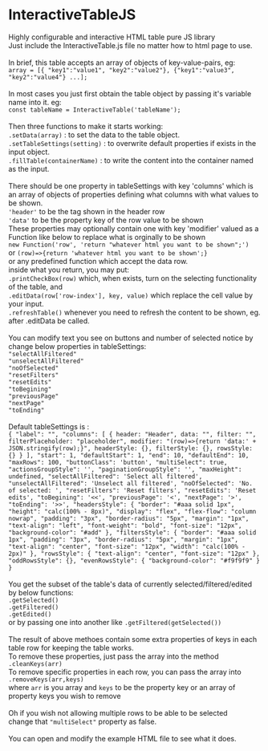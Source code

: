# InteractiveTableJS
Highly configurable and interactive HTML table pure JS library
<br>
Just include the InteractiveTable.js file no matter how to html page to use.<br>
<br>
In brief, this table accepts an array of objects of key-value-pairs, eg:<br>
`array = [{ "key1":"value1", "key2":"value2"}, {"key1":"value3", "key2":"value4"} ...];`<br>
<br>
In most cases you just first obtain the table object by passing it's variable name into it. eg:<br>
`const tableName = InteractiveTable('tableName');`<br>
<br>
Then three functions to make it starts working:<br>
`.setData(array)` : to set the data to the table object.<br>
`.setTableSettings(setting)` : to overwrite default properties if exists in the input object.<br>
`.fillTable(containerName)` : to write the content into the container named as the input.<br>
<br>
There should be one property in tableSettings with key 'columns' which is an array of objects of properties defining what columns with what values to be shown.<br>
`'header'` to be the tag shown in the header row<br>
`'data'` to be the property key of the row value to be shown<br>
These properties may optionally contain one with key 'modifier' valued as a Function like below to replace what is orginally to be shown<br>
`new Function('row', 'return "whatever html you want to be shown";')`<br>
or `(row)=>{return 'whatever html you want to be shown';}`<br>
or any predefined function which accept the data row.<br>
inside what you return, you may put: <br>
`.printCheckBox(row)` which, when exists, turn on the selecting functionality of the table, and<br>
`.editData(row['row-index'], key, value)` which replace the cell value by your input.<br>
`.refreshTable()` whenever you need to refresh the content to be shown, eg. after .editData be called.<br>
<br>
You can modify text you see on buttons and number of selected notice by change below properties in tableSettings:<br>
`"selectAllFiltered"`<br>
`"unselectAllFiltered"`<br>
`"noOfSelected"`<br>
`"resetFilters"`<br>
`"resetEdits"`<br>
`"toBegining"`<br>
`"previousPage"`<br>
`"nextPage"`<br>
`"toEnding"`<br>
<br>
Default tableSettings is :<br>
`{
		"label": "",
		"columns": [
			{
				header: "Header",
				data: "",
				filter: "",
				filterPlaceholder: "placeholder",
				modifier: "(row)=>{return 'data:' + JSON.stringify(row);}",
				headerStyle: {},
				filterStyle: {},
				rowsStyle: {}
			}
		],
		"start": 1,
		"defaultStart": 1,
		"end": 10,
		"defaultEnd": 10,
		"maxRows": 100,
		"buttonClass": 'button',
		"multiSelect": true,
		"actionsGroupStyle": '',
		"paginationGroupStyle": '',
		"maxHeight": undefined,
		"selectAllFiltered": 'Select all filtered',
		"unselectAllFiltered": 'Unselect all filtered',
		"noOfSelected": 'No. of selected: ',
		"resetFilters": 'Reset filters',
		"resetEdits": 'Reset edits',
		"toBegining": '<<',
		"previousPage": '<',
		"nextPage": '>',
		"toEnding": '>>',
		"headersStyle": {
			"border": "#aaa solid 1px",
			"height": "calc(100% - 8px)",
			"display": "flex",
			"flex-flow": "column nowrap",
			"padding": "3px",
			"border-radius": "5px",
			"margin": "1px",
			"text-align": "left",
			"font-weight": "bold",
			"font-size": "12px",
			"background-color": "#add"
		},
		"filtersStyle": {
			"border": "#aaa solid 1px",
			"padding": "3px",
			"border-radius": "5px",
			"margin": "1px",
			"text-align": "center",
			"font-size": "12px",
			"width": "calc(100% - 2px)"
		},
		"rowsStyle": {
			"text-align": "center",
			"font-size": "12px"
		},
		"oddRowsStyle": {},
		"evenRowsStyle": {
			"background-color": "#f9f9f9"
		}
	}`<br>
<br>
You get the subset of the table's data of currently selected/filtered/edited by below functions:<br>
`.getSelected()`<br>
`.getFiltered()`<br>
`.getEdited()`<br>
or by passing one into another like `.getFiltered(getSelected())`<br><br>
The result of above methoes contain some extra properties of keys in each table row for keeping the table works.<br>
To remove these properties, just pass the array into the method `.cleanKeys(arr)`<br>
To remove specific properties in each row, you can pass the array into `.removeKeys(arr,keys)`<br>
where `arr` is you array and `keys` to be the property key or an array of property keys you wish to remove<br>
<br>
Oh if you wish not allowing multiple rows to be able to be selected<br>
change that `"multiSelect"` property as false.<br>
<br>
You can open and modify the example HTML file to see what it does.
